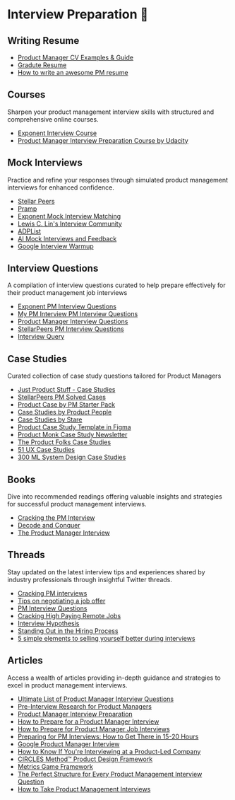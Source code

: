 # Interview Preparation 🧠

## Writing Resume
* [Product Manager CV Examples & Guide ](https://enhancv.com/uk/cv-examples/product-manager/)
* [Gradute Resume](https://www.overleaf.com/latex/templates/jakes-resume/syzfjbzwjncs)
* [How to write an awesome PM resume](https://www.hustlebadger.com/what-do-product-teams-do/write-a-pm-resume/)

## Courses
Sharpen your product management interview skills with structured and comprehensive online courses.
* [Exponent Interview Course](https://www.tryexponent.com/pm)
* [Product Manager Interview Preparation Course by Udacity](https://www.udacity.com/course/product-manager-interview-preparation--ud034)


## Mock Interviews
Practice and refine your responses through simulated product management interviews for enhanced confidence.
* [Stellar Peers](https://stellarpeers.com/)
* [Pramp](https://www.pramp.com/)
* [Exponent Mock Interview Matching](https://www.tryexponent.com/practice)
* [Lewis C. Lin's Interview Community](https://join.slack.com/t/pminterview/shared_invite/zt-1s3ma3zq9-b9zibsgo~nFoyrktSNTEpg)
* [ADPList](https://adplist.org/)
* [AI Mock Interviews and Feedback](https://app.yoodli.ai/home/)
* [Google Interview Warmup](https://grow.google/certificates/interview-warmup/)

## Interview Questions
A compilation of interview questions curated to help prepare effectively for their product management job interviews
* [Exponent PM Interview Questions](https://www.tryexponent.com/questions)
* [My PM Interview PM Interview Questions](https://www.mypminterview.com/about)
* [Product Manager Interview Questions](https://www.productmanagementexercises.com/interview-questions)
* [StellarPeers PM Interview Questions](https://stellarpeers.com/interview-questions/)
* [Interview Query](https://www.interviewquery.com/)


## Case Studies
Curated collection of case study questions tailored for Product Managers
* [Just Product Stuff - Case Studies](https://justproductstuff.substack.com/s/case-studies)
* [StellarPeers PM Solved Cases](https://stellarpeers.com/cases/)
* [Product Case by PM Starter Pack](https://pmstarterpack.com/case)
* [Case Studies by Product People](https://www.getproductpeople.com/case-studies)
* [Case Studies by Stare](https://www.thestare.in/case-studies)
* [Product Case Study Template in Figma](https://www.figma.com/community/file/1295986194792612408)
* [Product Monk Case Study Newsletter](https://www.productmonk.io/)
* [The Product Folks Case Studies](https://www.theproductfolks.com/learn-product-management-case-studies)
* [51 UX Case Studies](https://growth.design/case-studies)
* [300 ML System Design Case Studies](https://www.evidentlyai.com/ml-system-design)

## Books
Dive into recommended readings offering valuable insights and strategies for successful product management interviews.
* [Cracking the PM Interview](https://www.goodreads.com/book/show/19243347-cracking-the-pm-interview)
* [Decode and Conquer](https://www.lewis-lin.com/decode-and-conquer)
* [The Product Manager Interview](https://www.lewis-lin.com/the-product-manager-interview-lewis-lin)

## Threads
Stay updated on the latest interview tips and experiences shared by industry professionals through insightful Twitter threads.
* [Cracking PM interviews](https://twitter.com/MotwaniSuhas/status/1119663991310168070)
* [Tips on negotiating a job offer](https://twitter.com/sriramk/status/1221890836364812288)
* [PM Interview Questions](https://twitter.com/hpdailyrant/status/1215519177194106880)
* [Cracking High Paying Remote Jobs](https://twitter.com/aakashg0/status/1655760384815677442/photo/1)
* [Interview Hypothesis](https://twitter.com/search?q=from%3A%40amuldotexe%20this%20made%20me%20smile%20today&t=cL0MOZ44QVANYZ3njvOnbQ&s=09)
* [Standing Out in the Hiring Process](https://twitter.com/SahilBloom/status/1399375061111382022)
* [5 simple elements to selling yourself better during interviews](https://twitter.com/buccocapital/status/1740006937826300184)


## Articles
Access a wealth of articles providing in-depth guidance and strategies to excel in product management interviews.
* [Ultimate List of Product Manager Interview Questions](https://www.productschool.com/blog/product-management-2/the-ultimate-list-product-manager-interview-questions/)
* [Pre-Interview Research for Product Managers](https://productmanagerhq.com/product-manager-interview-pre-interview-research/)
* [Product Manager Interview Preparation](https://prodmonk.com/product-manager-interview-preparation/)
* [How to Prepare for a Product Manager Interview](https://hackernoon.com/how-to-prepare-for-a-product-manager-interview-6204b1ba5d6d)
* [How to Prepare for Product Manager Job Interviews](https://www.productmanagementexercises.com/how-to-prepare-for-product-manager-job-interviews)
* [Preparing for PM Interviews: How to Get There in 15-20 Hours](https://medium.com/pminsider/preparing-for-pm-interviews-how-to-get-there-in-15-20-hours-193f6fcbf606)
* [Google Product Manager Interview](https://igotanoffer.com/blogs/product-manager/google-product-manager-interview)
* [How to Know If You're Interviewing at a Product-Led Company](https://andrewskotzko.com/how-to-know-if-youre-interviewing-at-a-product-led-company/)
* [CIRCLES Method™ Product Design Framework](https://www.impactinterview.com/2016/06/circles-method-product-design-framework/)
* [Metrics Game Framework](https://hackernoon.com/metrics-game-framework-5e3dce1be8ac)
* [The Perfect Structure for Every Product Management Interview Question](https://hackernoon.com/the-perfect-structure-for-every-product-management-interview-question-3eef80bbfeea)
* [How to Take Product Management Interviews](https://corpwaters.substack.com/p/mastering-product-management-interviews)
